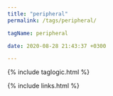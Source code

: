 ```yaml
---
title: "peripheral"
permalink: /tags/peripheral/

tagName: peripheral

date: 2020-08-28 21:43:37 +0300

---
```


{% include taglogic.html %}

{% include links.html %}
